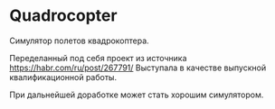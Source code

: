 # Quadrocopter
Симулятор полетов квадрокоптера.

Переделанный под себя проект из источника https://habr.com/ru/post/267791/
Выступала в качестве выпускной квалификационной работы.

При дальнейшей доработке может стать хорошим симулятором.
